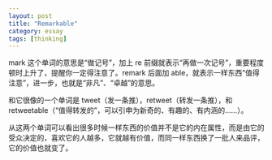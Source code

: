 ```yaml
---
layout: post
title: "Remarkable"
category: essay
tags: [thinking]
---
```



mark 这个单词的意思是“做记号”，加上 re 前缀就表示“再做一次记号”，重要程度顿时上升了，提醒你一定得注意了。remark 后面加 able，就表示一样东西“值得注意”，进一步，也就是“非凡”、“卓越”的意思。


和它很像的一个单词是 tweet（发一条推），retweet（转发一条推），和 retweetable（“值得转发的”，可以引申为新奇的、有趣的、有内涵的……）。


从这两个单词可以看出很多时候一样东西的价值并不是它的内在属性，而是由它的受众决定的，喜欢它的人越多，它就越有价值，而同一样东西换了一批人来品评，它的价值也就变了。

